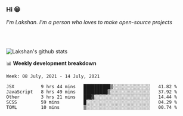 ### Hi 😁

*I'm Lakshan. I'm a person who loves to make open-source projects*


<br/><br/>

![Lakshan's github stats](https://github-readme-stats.vercel.app/api?username=sandaruwan98&show_icons=true&theme=prussian )<br/>



📊 **Weekly development breakdown**
<!--START_SECTION:waka-->
```text
Week: 08 July, 2021 - 14 July, 2021

JSX          9 hrs 44 mins   ██████████▒░░░░░░░░░░░░░░   41.82 % 
JavaScript   8 hrs 49 mins   █████████▒░░░░░░░░░░░░░░░   37.92 % 
Other        3 hrs 21 mins   ███▓░░░░░░░░░░░░░░░░░░░░░   14.44 % 
SCSS         59 mins         █░░░░░░░░░░░░░░░░░░░░░░░░   04.29 % 
TOML         10 mins         ▒░░░░░░░░░░░░░░░░░░░░░░░░   00.74 % 
```
<!--END_SECTION:waka-->

